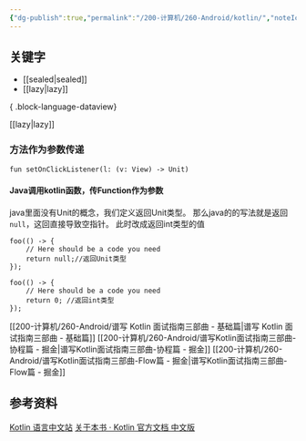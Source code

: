 ```yaml
---
{"dg-publish":true,"permalink":"/200-计算机/260-Android/kotlin/","noteIcon":""}
---
```


## 关键字
- [[sealed\|sealed]]
- [[lazy\|lazy]]

{ .block-language-dataview}

[[lazy\|lazy]]

### 方法作为参数传递
```
fun setOnClickListener(l: (v: View) -> Unit)
```

#### Java调用kotlin函数，传Function作为参数

java里面没有Unit的概念，我们定义返回Unit类型。
那么java的的写法就是返回`null`，这回直接导致空指针。
此时改成返回int类型的值

```
foo(() -> {
    // Here should be a code you need
    return null;//返回Unit类型
});

foo(() -> {
    // Here should be a code you need
    return 0; //返回int类型
});

```


[[200-计算机/260-Android/谱写 Kotlin 面试指南三部曲 - 基础篇\|谱写 Kotlin 面试指南三部曲 - 基础篇]]
[[200-计算机/260-Android/谱写Kotlin面试指南三部曲-协程篇 - 掘金\|谱写Kotlin面试指南三部曲-协程篇 - 掘金]]
[[200-计算机/260-Android/谱写Kotlin面试指南三部曲-Flow篇 - 掘金\|谱写Kotlin面试指南三部曲-Flow篇 - 掘金]]
## 参考资料
[Kotlin 语言中文站](https://www.kotlincn.net/)
[关于本书 · Kotlin 官方文档 中文版](https://book.kotlincn.net/)